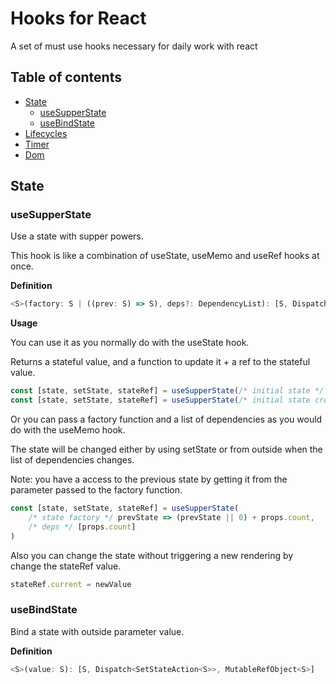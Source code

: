 # **Hooks for React**
A set of must use hooks necessary for daily work with react
## **Table of contents**
- [State](#state)
    - [useSupperState](#usesupperstate)
    - [useBindState](#usebindstate)
- [Lifecycles](#lifecycles)
- [Timer](#timer)
- [Dom](#dom)
## **State**
### **useSupperState**
Use a state with supper powers.

This hook is like a combination of useState, useMemo and useRef hooks at once.

**Definition**
```ts
<S>(factory: S | ((prev: S) => S), deps?: DependencyList): [S, Dispatch<SetStateAction<S>>, MutableRefObject<S>]
```
**Usage**

You can use it as you normally do with the useState hook.

Returns a stateful value, and a function to update it + a ref to the stateful value.

```js
const [state, setState, stateRef] = useSupperState(/* initial state */ 0)
const [state, setState, stateRef] = useSupperState(/* initial state creator */ () => 0)
```
Or you can pass a factory function and a list of dependencies as you would do with the useMemo hook.

The state will be changed either by using setState or from outside when the list of dependencies changes.

Note: you have a access to the previous state by getting it from the parameter passed to the factory function.
```js
const [state, setState, stateRef] = useSupperState(
    /* state factory */ prevState => (prevState || 0) + props.count,
    /* deps */ [props.count]
)
```
Also you can change the state without triggering a new rendering by change the stateRef value.
```js
stateRef.current = newValue
```
### **useBindState**
Bind a state with outside parameter value.

**Definition**
```ts
<S>(value: S): [S, Dispatch<SetStateAction<S>>, MutableRefObject<S>]
```